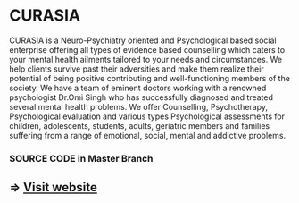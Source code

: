 # CURASIA
CURASIA is a Neuro-Psychiatry oriented and Psychological based social enterprise offering all types of evidence based counselling which  caters to your mental health ailments tailored to your needs and circumstances.  We help clients survive past their adversities and make them realize their potential of being positive contributing and well-functioning members of the society.  We have a team of eminent doctors working with a renowned psychologist Dr.Omi Singh who has successfully diagnosed and treated several mental health problems.  We offer Counselling, Psychotherapy, Psychological evaluation and various types Psychological assessments for children, adolescents, students, adults, geriatric members and families suffering from a range of emotional, social, mental and  addictive problems.
### SOURCE CODE in Master Branch
## => [Visit website](https://sharan8844.github.io/Covid-19/)
